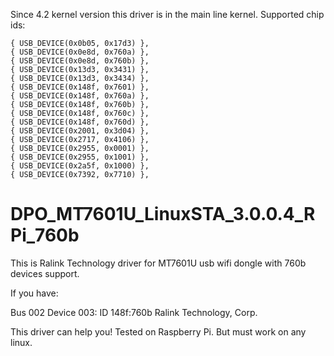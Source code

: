 Since 4.2 kernel version this driver is in the main line kernel.
Supported chip ids:

	{ USB_DEVICE(0x0b05, 0x17d3) },
	{ USB_DEVICE(0x0e8d, 0x760a) },
	{ USB_DEVICE(0x0e8d, 0x760b) },
	{ USB_DEVICE(0x13d3, 0x3431) },
	{ USB_DEVICE(0x13d3, 0x3434) },
	{ USB_DEVICE(0x148f, 0x7601) },
	{ USB_DEVICE(0x148f, 0x760a) },
	{ USB_DEVICE(0x148f, 0x760b) },
	{ USB_DEVICE(0x148f, 0x760c) },
	{ USB_DEVICE(0x148f, 0x760d) },
	{ USB_DEVICE(0x2001, 0x3d04) },
	{ USB_DEVICE(0x2717, 0x4106) },
	{ USB_DEVICE(0x2955, 0x0001) },
	{ USB_DEVICE(0x2955, 0x1001) },
	{ USB_DEVICE(0x2a5f, 0x1000) },
	{ USB_DEVICE(0x7392, 0x7710) },


DPO_MT7601U_LinuxSTA_3.0.0.4_RPi_760b
=====================================

This is Ralink Technology driver for MT7601U usb wifi dongle with 760b devices support.

If you have:

Bus 002 Device 003: ID 148f:760b Ralink Technology, Corp.

This driver can help you!
Tested on Raspberry Pi. But must work on any linux.
